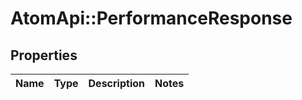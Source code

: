 # AtomApi::PerformanceResponse

## Properties
Name | Type | Description | Notes
------------ | ------------- | ------------- | -------------


